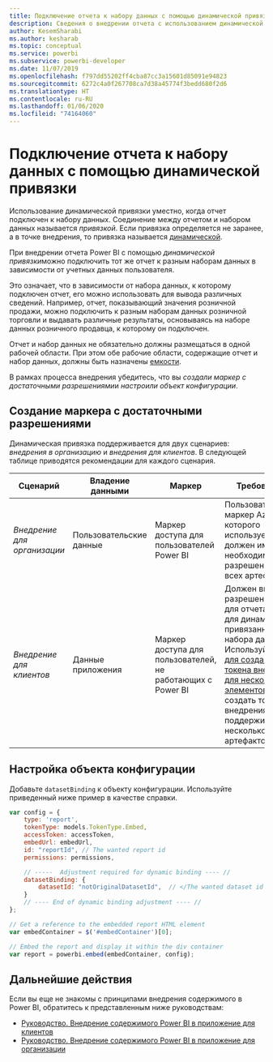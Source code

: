 ```yaml
---
title: Подключение отчета к набору данных с помощью динамической привязки
description: Сведения о внедрении отчета с использованием динамической привязки.
author: KesemSharabi
ms.author: kesharab
ms.topic: conceptual
ms.service: powerbi
ms.subservice: powerbi-developer
ms.date: 11/07/2019
ms.openlocfilehash: f797dd55202ff4cba87cc3a15601d85091e94823
ms.sourcegitcommit: 6272c4a0f267708ca7d38a45774f3bedd680f2d6
ms.translationtype: HT
ms.contentlocale: ru-RU
ms.lasthandoff: 01/06/2020
ms.locfileid: "74164060"
---
```

# <a name="connect-a-report-to-a-dataset-using-dynamic-binding"></a>Подключение отчета к набору данных с помощью динамической привязки 

Использование динамической привязки уместно, когда отчет подключен к набору данных. Соединение между отчетом и набором данных называется *привязкой*. Если привязка определяется не заранее, а в точке внедрения, то привязка называется [динамической](https://nam06.safelinks.protection.outlook.com/?url=https%3A%2F%2Fen.wikipedia.org%2Fwiki%2FLate_binding&data=02%7C01%7CKesem.Sharabi%40microsoft.com%7C5d5b0d2d62cf4818f0c108d7635b151e%7C72f988bf86f141af91ab2d7cd011db47%7C1%7C0%7C637087115150775585&sdata=AbEtdJvgy4ivi4v4ziuui%2Bw2ibTQQXBQNYRKbXn5scA%3D&reserved=0).
 
При внедрении отчета Power BI с помощью *динамической привязки*можно подключить тот же отчет к разным наборам данных в зависимости от учетных данных пользователя.
 
Это означает, что в зависимости от набора данных, к которому подключен отчет, его можно использовать для вывода различных сведений. Например, отчет, показывающий значения розничной продажи, можно подключить к разным наборам данных розничной торговли и выдавать различные результаты, основываясь на наборе данных розничного продавца, к которому он подключен.
 
Отчет и набор данных не обязательно должны размещаться в одной рабочей области. При этом обе рабочие области, содержащие отчет и набор данных, должны быть назначены [емкости](azure-pbie-create-capacity.md).

В рамках процесса внедрения убедитесь, что вы *создали маркер с достаточными разрешениями*и *настроили объект конфигурации*.


## <a name="generating-a-token-with-sufficient-permissions"></a>Создание маркера с достаточными разрешениями

Динамическая привязка поддерживается для двух сценариев: *внедрения в организацию* и *внедрения для клиентов*. В следующей таблице приводятся рекомендации для каждого сценария.


|Сценарий  |Владение данными  |Маркер  |Требования  |
|---------|---------|---------|---------|
|*Внедрение для организации*    |Пользовательские данные         |Маркер доступа для пользователей Power BI         |Пользователь, маркер Azure AD которого используется, должен иметь необходимые разрешения для всех артефактов.         |
|*Внедрение для клиентов*     |Данные приложения         |Маркер доступа для пользователей, не работающих с Power BI         |Должен включать разрешения как для отчета, так и для динамически привязанного набора данных. Используйте [API для создания токена внедрения для нескольких элементов](embed-sample-for-customers.md#multiEmbedToken), чтобы создать токен внедрения, поддерживающий несколько артефактов.         |

## <a name="adjusting-the-config-object"></a>Настройка объекта конфигурации
Добавьте `datasetBinding` к объекту конфигурации. Используйте приведенный ниже пример в качестве справки.

```javascript
var config = {
    type: 'report',
    tokenType: models.TokenType.Embed,
    accessToken: accessToken,
    embedUrl: embedUrl,
    id: "reportId", // The wanted report id
    permissions: permissions,

    // -----  Adjustment required for dynamic binding ---- //
    datasetBinding: {
        datasetId: "notOriginalDatasetId",  // </The wanted dataset id
    }
    // ---- End of dynamic binding adjustment ---- //
};

// Get a reference to the embedded report HTML element
var embedContainer = $('#embedContainer')[0];

// Embed the report and display it within the div container
var report = powerbi.embed(embedContainer, config);
```

## <a name="next-steps"></a>Дальнейшие действия

Если вы еще не знакомы с принципами внедрения содержимого в Power BI, обратитесь к представленным ниже руководствам:
* [Руководство. Внедрение содержимого Power BI в приложение для клиентов](embed-sample-for-customers.md)
* [Руководство. Внедрение содержимого Power BI в приложение для организации](embed-sample-for-your-organization.md)
